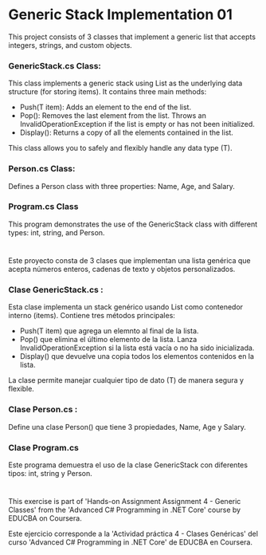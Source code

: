 # Generic Stack Implementation 01

This project consists of 3 classes that implement a generic list that accepts integers, strings, and custom objects.

### GenericStack.cs Class:
This class implements a generic stack using List<T> as the underlying data structure (for storing items). It contains three main methods:
- Push(T item): Adds an element to the end of the list.
- Pop(): Removes the last element from the list. Throws an InvalidOperationException if the list is empty or has not been initialized.
- Display(): Returns a copy of all the elements contained in the list.

This class allows you to safely and flexibly handle any data type (T).
<br>

### Person.cs Class:
Defines a Person class with three properties: Name, Age, and Salary.


### Program.cs Class
This program demonstrates the use of the GenericStack<T> class with different types: int, string, and Person.

#

Este proyecto consta de 3 clases que implementan una lista genérica que acepta números enteros, cadenas de texto y objetos personalizados.

### Clase GenericStack.cs : 
Esta clase implementa un stack genérico usando List<T> como contenedor interno (items). Contiene tres métodos principales:
- Push(T item) que agrega un elemnto al final de la lista. 
- Pop() que elimina el último elemento de la lista. Lanza InvalidOperationException si la lista está vacía o no ha sido inicializada.
- Display() que devuelve una copia todos los elementos contenidos en la lista.

La clase permite manejar cualquier tipo de dato (T) de manera segura y flexible.


### Clase Person.cs :
Define una clase Person() que tiene 3 propiedades, Name, Age y Salary.


### Clase Program.cs
Este programa demuestra el uso de la clase GenericStack<T> con diferentes tipos: int, string y Person.

#

This exercise is part of 'Hands-on Assignment Assignment 4 - Generic Classes' from the 'Advanced C# Programming in .NET Core' course by EDUCBA on Coursera.

Este ejercicio corresponde a la 'Actividad práctica 4 - Clases Genéricas' del curso 'Advanced C# Programming in .NET Core' de EDUCBA en Coursera.
